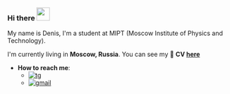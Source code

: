 ### Hi there <img src="https://user-images.githubusercontent.com/1303154/88677602-1635ba80-d120-11ea-84d8-d263ba5fc3c0.gif" width="30"> 

My name is Denis, I'm a student at MIPT (Moscow Institute of Physics and Technology). 

I'm currently living in **Moscow, Russia**.
You can see my 📃 **CV [here](https://drive.google.com/file/d/13MGZG4V-4yl4aIjdHJDlW16HkDEFnirk/view?usp=sharing)**

- **How to reach me**:
  * [![tg](https://img.shields.io/badge/Telegram-2CA5E0?style=for-the-badge&logo=telegram&logoColor=white)](https://t.me/dboborukhin)
  * [![gmail](https://img.shields.io/badge/Gmail-D14836?style=for-the-badge&logo=gmail&logoColor=white)](mailto:denis.boborukhin@gmail.com)
